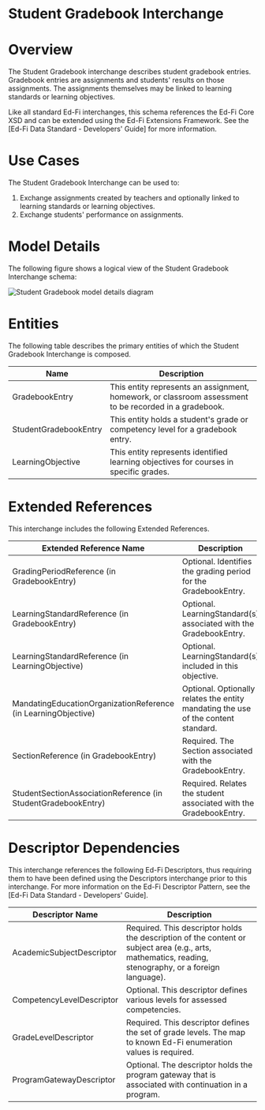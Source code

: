 # Student Gradebook Interchange

# Overview

The Student Gradebook interchange describes student gradebook entries. Gradebook entries are assignments and students' results on those assignments. The assignments themselves may be linked to learning standards or learning objectives.



Like all standard Ed-Fi interchanges, this schema references the Ed-Fi Core XSD and can be extended using the Ed-Fi Extensions Framework. See the [Ed-Fi Data Standard - Developers' Guide] for more information.


# Use Cases

The Student Gradebook Interchange can be used to:  

1. Exchange assignments created by teachers and optionally linked to learning standards or learning objectives.
2. Exchange students' performance on assignments.


# Model Details

The following figure shows a logical view of the Student Gradebook Interchange schema:  

![Student Gradebook model details diagram](img/InterchangeStudentGradebook-interchange-brief.png)


# Entities

The following table describes the primary entities of which the Student Gradebook Interchange is composed.  

| Name | Description |
|----------|-----------------|
| GradebookEntry | This entity represents an assignment, homework, or classroom assessment to be recorded in a gradebook. |
| StudentGradebookEntry | This entity holds a student's grade or competency level for a gradebook entry. |
| LearningObjective | This entity represents identified learning objectives for courses in specific grades. |



# Extended References


This interchange includes the following Extended References.  

| Extended Reference Name | Description |
|-----------------------------|-----------------|
| GradingPeriodReference (in GradebookEntry) | Optional.  Identifies the grading period for the GradebookEntry. |
| LearningStandardReference (in GradebookEntry) | Optional.  LearningStandard(s) associated with the GradebookEntry. |
| LearningStandardReference (in LearningObjective) | Optional.  LearningStandard(s) included in this objective. |
| MandatingEducationOrganizationReference (in LearningObjective) | Optional.  Optionally relates the entity mandating the use of the content standard. |
| SectionReference (in GradebookEntry) | Required.  The Section associated with the GradebookEntry. |
| StudentSectionAssociationReference (in StudentGradebookEntry) | Required.  Relates the student associated with the GradebookEntry. |



# Descriptor Dependencies

This interchange references the following Ed-Fi Descriptors, thus requiring them to have been defined using the Descriptors interchange prior to this interchange. For more information on the Ed-Fi Descriptor Pattern, see the [Ed-Fi Data Standard - Developers' Guide].  

| Descriptor Name | Description |
|---------------------|-----------------|
| AcademicSubjectDescriptor | Required.  This descriptor holds the description of the content or subject area (e.g., arts, mathematics, reading, stenography, or a foreign language). |
| CompetencyLevelDescriptor | Optional.  This descriptor defines various levels for assessed competencies. |
| GradeLevelDescriptor | Required.  This descriptor defines the set of grade levels. The map to known Ed-Fi enumeration values is required. |
| ProgramGatewayDescriptor | Optional.  The descriptor holds the program gateway that is associated with continuation in a program. |


